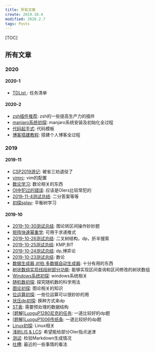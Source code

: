 ```yaml
---
title: 所有文章
create: 2019.10.4
modified: 2020.2.7
tags: Posts
---
```


[TOC]
## 所有文章

### 2020
#### 2020-1
* [TDList](/blog/2019-10-5/todo.html): 任务清单
#### 2020-2
* [zsh插件推荐](/blog/2020-2-7/zsh.html): zsh的一些提高生产力的插件
* [manjaro系统初探](/blog/2020-1-29/manjaro_test.html): manjaro系统安装及初始化全过程
* [代码起手式](/blog/2020-1-31/code_model.html): 代码模板
* [博客搭建教程](/blog/2019-10-20/about_blog.html): 搭建个人博客全过程
### 2019
#### 2019-11
* [CSP2019游记](/blog/2019-11-15/CSP_tourist.html): 被省三劝退役了
* [vimrc](/blog/2019-10-20/vimrc.html): vim的配置
* [数论学习](/blog/2019-10-20/math.html): 数论相关的东西
* [OI中犯过的错误](/blog/2019-11-4/all-mistakes-in-OI.html): 应该是OIers比较常犯的
* [2019-11-4测试总结](/blog/2019-11-4/2019.11.4_test.html): 二分答案等等
* [初探splay](/blog/2019-11-3/splay.html): 平衡树学习
#### 2019-10
* [2019-10-30测试总结](/blog/2019-10-30/2019.10.30_test.html): 图论转区间操作妙妙题
* [矩阵快速幂重学](/blog/2019-10-27/matrix_qpow.html): 可用于求递推式
* [2019-10-26测试总结](/blog/2019-10-26/2019.10.26_test.html): 二叉树结构，dp，折半搜索
* [2019-10-25测试总结](/blog/2019-10-25/2019.10.25_test.html): KMP,BIT
* [2019-10-24测试总结](/blog/2019-10-24/2019.10.24_test.html): dp,博弈论
* [2019-10-23测试总结](/blog/2019-10-23/2019.10.23_test.html): 数论
* [数据生成器,对拍,多数据自动生成器](/blog/2019-10-22/maker&pai.html): 十分有用的东西
* [树状数组实现线段树部分功能](/blog/2019-10-21/bit-instead-of-seg.html): 能够实现区间查询和区间修改的树状数组
* [Windows系统初探](/blog/2019-10-20/windows-system.html): windows系统相关
* [随机数初探](/blog/2019-10-20/random.html): 探究随机数的科学用法
* [图论初探](/blog/2019-10-20/graph.html): 图论相关的知识
* [位运算初探](/blog/2019-10-20/bit.html): 一些位运算可以很妙妙的用
* [状压dp初探](/blog/2019-10-20/bit-dp.html): 换种方式来dp
* [ST表](/blog/2019-10-20/ST_Table.html): 需要预处理的数据结构
* [[题解]LuoguP1280尼克的任务](/blog/2019-10-20/LuoguP1280.html): 一道比较好的dp题
* [[题解]LuoguP1006传纸条](/blog/2019-10-20/LuoguP1006.html): 一道比较好的dp题
* [Linux初探](/blog/2019-10-20/Linux.html): Linux相关
* [浅析LIS & LCS](/blog/2019-10-20/LIS-LCS.html): 希望能给部分OIer指点迷津
* [测试](/blog/2019-10-4/test.html): 检验Markdown生成情况
* [吐槽](/blog/2019-10-5/BB.html): 最近的一些事情的看法
